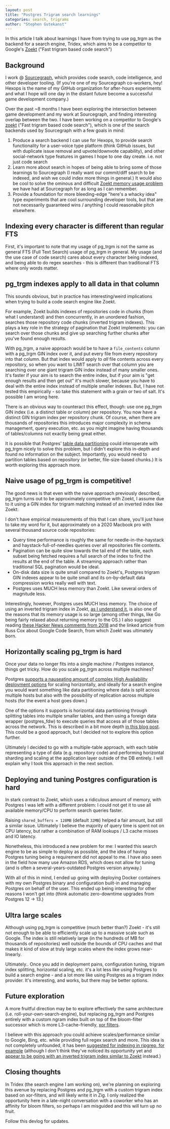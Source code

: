 ```yaml
---
layout: post
title: "Postgres Trigram search learnings"
categories: search, trigrams
author: "Stephen Gutekanst"
---
```


In this article I talk about learnings I have from trying to use pg_trgm as the backend for a search engine, Tridex, which aims to be a competitor to Google's [Zoekt](https://github.com/google/zoekt) ("Fast trigram based code search")

## Background

I work @ [Sourcegraph](https://sourcegraph.com), which provides code search, code intelligence, and other developer tooling. (If you're one of my Sourcegraph co-workers, hey! Hexops is the name of my GitHub organization for after-hours experiments and what I hope will one day in the distant future become a successful game development company.)

Over the past ~8 months I have been exploring the intersection between game development and my work at Sourcegraph, and finding interesting overlap between the two. I have been working on a competitor to Google's [zoekt](https://github.com/google/zoekt) ("Fast trigram based code search"), which is one of the search backends used by Sourcegraph with a few goals in mind:

1. Produce a search backend I can use for Hexops, to provide search functionality for a user-voice type platform (think GitHub issues, but with duplicate issue removal and upvote/downvote capability), and other social-network type features in games I hope to one day create. i.e. not just code search
2. Learn more about search in hopes of being able to bring some of those learnings to Sourcegraph (I really want our commit/diff search to be indexed, and wish we could index more things in general.) It would also be cool to solve the ominous and difficult [Zoekt memory usage problem](https://github.com/google/zoekt/issues/86) we have had at Sourcegraph for as long as I can remember.
3. Provide a foundation for more bleeding-edge "here's a whacky idea" type experiments that are cool surrounding developer tools, but that are not necessarily guaranteed wins / anything I could reasonable pitch elsewhere.

## Indexing every character is different than regular FTS

First, it's important to note that my usage of pg_trgm is not the same as general FTS (Full Text Search) usage of pg_trgm in general. My usage (and the use case of code search) cares about every character being indexed, and being able to do regex searches - this is different than traditional FTS where only words matter.

## pg_trgm indexes apply to all data in that column

This sounds obvious, but in practice has interesting/weird implications when trying to build a code search engine like Zoekt.

For example, Zoekt builds indexes of repositories code in chunks (from what I understand) and then concurrently, in an unordered fashion, searches those repository code chunks (inverted trigram indexes). This plays a key role in the strategy of pagination that Zoekt implements: you can search over those chunks and give up searching further chunks after you've found enough results.

With pg_trgm, a naive approach would be to have a `file_contents` column with a pg_trgm GIN index over it, and put every file from every repository into that column. But that index would apply to _all_ file contents across every repository, so when you want to LIMIT search over that column you are searching over one giant trigram GIN index instead of many smaller ones. It's faster if your aim is to search the entire index, but if your aim is "get enough results and then get out" it's much slower, because you have to deal with the entire index instead of multiple smaller indexes. But, I have not tested this empirically - so take this statement with a grain or two of salt. It's possible I am wrong here.

There is an obvious way to counteract this effect, though: use one pg_trgm GIN index (i.e. a distinct table or column) per repository. You now have a distinct GIN trigram index per repository chunk. Of course, when there are thousands of repositories this introduces major complexity in schema management, query execution, etc. as you might imagine having thousands of tables/columns not exactly being great either.

It is possible that Postgres' [table data partitioning](https://www.postgresql.org/docs/10/ddl-partitioning.html) could interoperate with pg_trgm nicely to solve this problem, but I didn't explore this in-depth and found no information on the subject. Importantly, you would need to partition tables based on repository (or better, file-size-based chunks.) It is worth exploring this approach more.

## Naive usage of pg_trgm is competitive!

The good news is that even with the naive approach previously described, pg_trgm turns out to be approximately competitive with Zoekt, I assume due to it using a GIN index for trigram matching instead of an inverted index like Zoekt:

I don't have empirical measurements of this that I can share, you'll just have to take my word for it, but approximately on a 2020 Macbook pro with several thousand source code repositories:

* Query time performance is roughly the same for needle-in-the-haystack and haystack-full-of-needles queries over all repositories file contents.
* Pagination can be quite slow towards the tail end of the table, each subset being fetched requires a full search of the index to find the results at the end of the table. A streaming approach rather than traditional SQL pagination would be ideal.
* On-disk data size is quite small compared to Zoekt's, Postgres trigram GIN indexes appear to be quite small and its on-by-default data compression works really well with text.
* Postgres uses MUCH less memory than Zoekt. Like several orders of magnitude less.

Interestingly, however, Postgres uses MUCH less memory. The choice of using an inverted trigram index in Zoekt, [as I understand it](https://github.com/google/zoekt/issues/86), is also one of the reasons that its memory usage is so large (among other things, like Go being fairly relaxed about returning memory to the OS.) I also suggest reading [these Hacker News comments from 2018](https://news.ycombinator.com/item?id=18584294) and the linked article from Russ Cox about Google Code Search, from which Zoekt was ultimately born.

## Horizontally scaling pg_trgm is hard

Once your data no longer fits into a single machine / Postgres instance, things get tricky. How do you scale pg_trgm across multiple machines?

Postgres [supports a nauseating amount of complex High Availability deployment options](https://www.postgresql.org/docs/current/high-availability.html) for scaling horizontally, and ideally for a search engine you would want something like data partitioning where data is split across multiple hosts but also with the possibility of replication across multiple hosts (for the event a host goes down.)

One of the options it supports is horizontal data partitioning through splitting tables into multiple smaller tables, and then using a foreign data wrapper (postgres_fdw) to execute queries that access all of those tables across the network. This is described in a bit more depth [in this blog post](https://www.highgo.ca/2019/08/08/horizontal-scalability-with-sharding-in-postgresql-where-it-is-going-part-2-of-3/). This could be a good approach, but I decided not to explore this option further.

Ultimately I decided to go with a multiple-table approach, with each table representing a type of data (e.g. repository code) and performing horizontal sharding and scaling at the application layer outside of the DB entirely. I will explain why I took this approach in the next section.

## Deploying and tuning Postgres configuration is hard

In stark contrast to Zoekt, which uses a ridiculous amount of memory, with Postgres I was left with a different problem: I could not get it to use all available memory/CPU to perform search queries faster.

Raising `shared_buffers = 128MB` (default `32MB`) helped a fair amount, but still a similar issue. Ultimately I believe the majority of query time is spent not on CPU latency, but rather a combination of RAM lookups / L3 cache misses and IO latency.

Nonetheless, this introduced a new problem for me: I wanted this search engine to be as simple to deploy as possible, and the idea of having Postgres tuning being a requirement did not appeal to me. I have also seen in the field how many use Amazon RDS, which does not allow for tuning (and is often a several-years-outdated Postgres version anyway.)

With all of this in mind, I ended up going with deploying Docker containers with my own Postgres binary and configuration built-in and managing Postgres on behalf of the user. This ended up being interesting for other reasons I won't get into (think automatic zero-downtime upgrades from Postgres 12 -> 13.)

## Ultra large scales

Although using pg_trgm is competitive (much better than?) Zoekt - it's still not enough to be able to efficiently scale up to a massive scale such as Google. The index is still relatively large (in the hundreds of MB for thousands of repositories) well outside the bounds of CPU caches and that makes it kind of slow at truly large scales where the index grows near-linearly.

Ultimately.. Once you add in deployment pains, configuration tuning, trigram index splitting, horizontal scaling, etc. it's a lot less like using Postgres to build a search engine - and a lot more like using Postgres as a trigram index provider. It's interesting, and works, but there may be better options.

## Future exploration

A more fruitful direction may be to explore effectively the same architecture (i.e. roll-your-own-search-engine), but replacing pg_trgm and Postgres entirely with a custom ngram index built on top of the bloom-filter successor which is more L3-cache-friendly, [xor filters](https://lemire.me/blog/2019/12/19/xor-filters-faster-and-smaller-than-bloom-filters/).

I believe with this approach you could achieve scales/performance similar to Google, Bing, etc. while providing full regex search and more. This idea is not completely unfounded, it has been [suggested for indexing in ripgrep, for example](https://github.com/BurntSushi/ripgrep/issues/1518) (although I don't think they've noticed its opportunity yet and [appear to be going with an inverted trigram index similar to Zoekt](https://github.com/BurntSushi/ripgrep/issues/1497) instead.)

## Closing thoughts

In Tridex (the search engine I am working on), we're planning on exploring this avenue by replacing Postgres and pg_trgm with a custom trigram index based on xor-filters, and will likely write it in Zig. I only realized the opportunity here in a late-night conversation with a coworker who has an affinity for bloom filters, so perhaps I am misguided and this will turn up no fruit.

Follow this devlog for updates.
